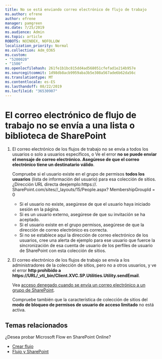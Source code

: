 ```yaml
---
title: No se está enviando correo electrónico de flujo de trabajo
ms.author: efrene
author: efrene
manager: pamgreen
ms.date: 7/25/2019
ms.audience: Admin
ms.topic: article
ROBOTS: NOINDEX, NOFOLLOW
localization_priority: Normal
ms.collection: Adm_O365
ms.custom:
- "5200020"
- "1586"
ms.openlocfilehash: 261fe1b1bc815dd4ad568051cfefad1e214b957e
ms.sourcegitcommit: 1d98db8acb9959aba3b5e308a567ade6b62da56c
ms.translationtype: MT
ms.contentlocale: es-ES
ms.lasthandoff: 08/22/2019
ms.locfileid: "36530907"
---
```

# <a name="workflow-email-is-not-being-sent-for-a-sharepoint-list-or-library"></a>El correo electrónico de flujo de trabajo no se envía a una lista o biblioteca de SharePoint

1. El correo electrónico de los flujos de trabajo no se envía a todos los usuarios o solo a usuarios específicos, o Ve el error **no se puede enviar el mensaje de correo electrónico. Asegúrese de que el correo electrónico tiene un destinatario válido**.

    Compruebe si el usuario existe en el grupo de permisos **todos los usuarios** (lista de información del usuario) para esa colección de sitios.  ¿Dirección URL directa de<tenant>ejemplo:<sitename>https://. SharePoint.com/sites//_layouts/15/People.aspx? MembershipGroupId = 0

    - Si el usuario no existe, asegúrese de que el usuario haya iniciado sesión en la página. 
    - Si es un usuario externo, asegúrese de que su invitación se ha aceptado.
    - Si el usuario existe en el grupo permisos, asegúrese de que la dirección de correo electrónico es correcta.
    - Si no se establece aquí la dirección de correo electrónico de los usuarios, cree una alerta de ejemplo para ese usuario que fuerce la sincronización de esa cuenta de usuario de los perfiles de usuario de SharePoint con esta colección de sitios.
 
2. El correo electrónico de los flujos de trabajo se envía a los administradores de la colección de sitios, pero no a otros usuarios, y ve el error **http prohibido a <span>https:</span>//URL/_vti_bin/Client.XVC.SP.Utilities.Utility.sendEmail**.
 

    Vea [acceso denegado cuando se envía un correo electrónico a un grupo de SharePoint](https://docs.microsoft.com/sharepoint/support/sharing-and-permissions/access-denied-when-send-an-email-to-groups).

    Compruebe también que la característica de colección de sitios del **modo de bloqueo de permisos de usuario de acceso limitado** no está activa.


## <a name="related-topics"></a>Temas relacionados
¿Desea probar Microsoft Flow en SharePoint Online?
- [Crear flujo](https://support.office.com/article/Create-a-flow-for-a-list-or-library-in-SharePoint-Online-or-OneDrive-for-Business-a9c3e03b-0654-46af-a254-20252e580d01) 
- [Flujo y SharePoint](https://flow.microsoft.com/blog/sharepoint-and-flow/) 


